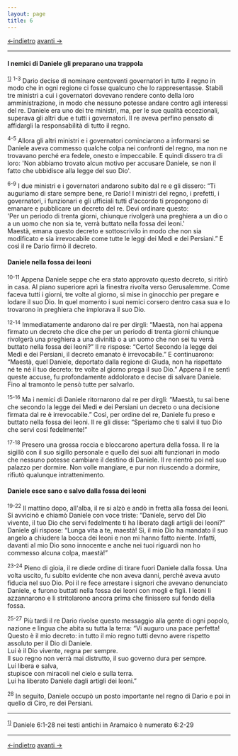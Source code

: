 ```yaml
---
layout: page
title: 6
---
```

[<-indietro](da05.html) [avanti ->](da07.html)

---------------------------------------
#### I nemici di Daniele gli preparano una trappola

<sup><a href="#fn__1" id="fnt__1" class="fn_top">1)</a></sup> <sup>1-3</sup> Dario decise di nominare
centoventi governatori in tutto il regno in modo che in ogni regione ci
fosse qualcuno che lo rappresentasse. Stabilì tre ministri a cui i
governatori dovevano rendere conto della loro amministrazione, in modo
che nessuno potesse andare contro agli interessi del re. Daniele era uno
dei tre ministri, ma, per le sue qualità eccezionali, superava gli altri
due e tutti i governatori. Il re aveva perfino pensato di affidargli la
responsabilità di tutto il regno.

<sup>4-5</sup> Allora gli altri ministri e i governatori cominciarono a
informarsi se Daniele aveva commesso qualche colpa nei confronti del
regno, ma non ne trovavano perché era fedele, onesto e impeccabile. E
quindi dissero tra di loro: 'Non abbiamo trovato alcun motivo per
accusare Daniele, se non il fatto che ubbidisce alla legge del suo Dio'.

<sup>6-9</sup> I due ministri e i governatori andarono subito dal re e
gli dissero: “Ti auguriamo di stare sempre bene, re Dario\! I ministri
del regno, i prefetti, i governatori, i funzionari e gli ufficiali tutti
d'accordo ti propongono di emanare e pubblicare un decreto del re. Devi
ordinare questo:  
'Per un periodo di trenta giorni, chiunque rivolgerà una preghiera a un
dio o a un uomo che non sia te, verrà buttato nella fossa dei leoni.'  
Maestà, emana questo decreto e sottoscrivilo in modo che non sia
modificato e sia irrevocabile come tutte le leggi dei Medi e dei
Persiani.” E così il re Dario firmò il decreto.

#### Daniele nella fossa dei leoni

<sup>10-11</sup> Appena Daniele seppe che era stato approvato questo
decreto, si ritirò in casa. Al piano superiore aprì la finestra rivolta
verso Gerusalemme. Come faceva tutti i giorni, tre volte al giorno, si
mise in ginocchio per pregare e lodare il suo Dio. In quel momento i
suoi nemici corsero dentro casa sua e lo trovarono in preghiera che
implorava il suo Dio.

<sup>12-14</sup> Immediatamente andarono dal re per dirgli: “Maestà, non
hai appena firmato un decreto che dice che per un periodo di trenta
giorni chiunque rivolgerà una preghiera a una divinità o a un uomo che
non sei tu verrà buttato nella fossa dei leoni?” Il re rispose: “Certo\!
Secondo la legge dei Medi e dei Persiani, il decreto emanato è
irrevocabile.” E continuarono: “Maestà, quel Daniele, deportato dalla
regione di Giuda, non ha rispettato né te né il tuo decreto: tre volte
al giorno prega il suo Dio.” Appena il re sentì queste accuse, fu
profondamente addolorato e decise di salvare Daniele. Fino al tramonto
le pensò tutte per salvarlo.

<sup>15-16</sup> Ma i nemici di Daniele ritornarono dal re per dirgli:
“Maestà, tu sai bene che secondo la legge dei Medi e dei Persiani un
decreto o una decisione firmata dal re è irrevocabile.” Così, per ordine
del re, Daniele fu preso e buttato nella fossa dei leoni. Il re gli
disse: “Speriamo che ti salvi il tuo Dio che servi così fedelmente\!”

<sup>17-18</sup> Presero una grossa roccia e bloccarono apertura della
fossa. Il re la sigillò con il suo sigillo personale e quello dei suoi
alti funzionari in modo che nessuno potesse cambiare il destino di
Daniele. Il re rientrò poi nel suo palazzo per dormire. Non volle
mangiare, e pur non riuscendo a dormire, rifiutò qualunque
intrattenimento.

#### Daniele esce sano e salvo dalla fossa dei leoni

<sup>19-22</sup> Il mattino dopo, all'alba, il re si alzò e andò in
fretta alla fossa dei leoni. Si avvicinò e chiamò Daniele con voce
triste: “Daniele, servo del Dio vivente, il tuo Dio che servi fedelmente
ti ha liberato dagli artigli dei leoni?” Daniele gli rispose: “Lunga
vita a te, maestà\! Sì, il mio Dio ha mandato il suo angelo a chiudere
la bocca dei leoni e non mi hanno fatto niente. Infatti, davanti al mio
Dio sono innocente e anche nei tuoi riguardi non ho commesso alcuna
colpa, maestà\!”

<sup>23-24</sup> Pieno di gioia, il re diede ordine di tirare fuori
Daniele dalla fossa. Una volta uscito, fu subito evidente che non aveva
danni, perché aveva avuto fiducia nel suo Dio. Poi il re fece arrestare
i signori che avevano denunciato Daniele, e furono buttati nella fossa
dei leoni con mogli e figli. I leoni li azzannarono e li stritolarono
ancora prima che finissero sul fondo della fossa.

<sup>25-27</sup> Più tardi il re Dario rivolse questo messaggio alla
gente di ogni popolo, nazione e lingua che abita su tutta la terra: “Vi
auguro una pace perfetta\!  
Questo è il mio decreto: in tutto il mio regno tutti devno avere
rispetto assoluto per il Dio di Daniele.  
Lui è il Dio vivente, regna per sempre.  
Il suo regno non verrà mai distrutto, il suo governo dura per sempre.  
Lui libera e salva,  
stupisce con miracoli nel cielo e sulla terra.  
Lui ha liberato Daniele dagli artigli dei leoni.”

<sup>28</sup> In seguito, Daniele occupò un posto importante nel regno
di Dario e poi in quello di Ciro, re dei Persiani.

---------------------------------------
<sup><a href="#fnt__1" id="fn__1" class="fn_bot">1)</a></sup>
Daniele 6:1-28 nei testi antichi in Aramaico è numerato 6:2-29

---------------------------------------
[<-indietro](da05.html) [avanti ->](da07.html)
